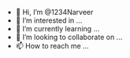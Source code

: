 - 👋 Hi, I’m @1234Narveer
- 👀 I’m interested in ...
- 🌱 I’m currently learning ...
- 💞️ I’m looking to collaborate on ...
- 📫 How to reach me ...

<!---
1234Narveer/1234Narveer is a ✨ special ✨ repository because its `README.md` (this file) appears on your GitHub profile.
You can click the Preview link to take a look at your changes.
--->
